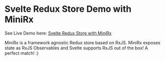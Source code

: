 # Svelte Redux Store Demo with MiniRx

See Live Demo here:
[Svelte Redux Store with MiniRx](https://my-project.spierala.vercel.app/)

MiniRx is a framework agnostic Redux store based on RxJS.
MiniRx exposes state as RxJS Observables and Svelte supports RxJS out of the box! A perfect match! :)
